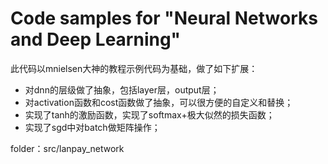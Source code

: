 # Code samples for "Neural Networks and Deep Learning"


此代码以mnielsen大神的教程示例代码为基础，做了如下扩展：
- 对dnn的层级做了抽象，包括layer层，output层；
- 对activation函数和cost函数做了抽象，可以很方便的自定义和替换；
- 实现了tanh的激励函数，实现了softmax+极大似然的损失函数；
- 实现了sgd中对batch做矩阵操作；

folder：src/lanpay_network

